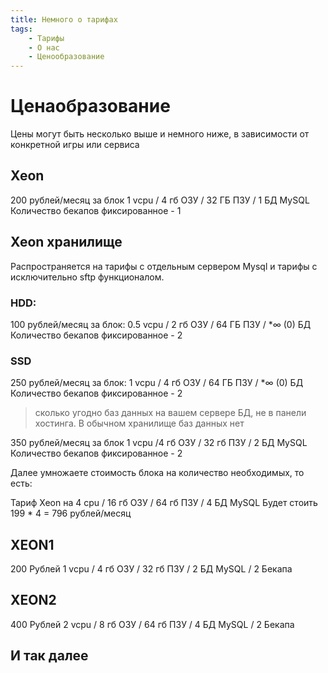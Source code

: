 ```yaml
---
title: Немного о тарифах
tags: 
    - Тарифы
    - О нас
    - Ценообразование
---
```


# Ценаобразование
Цены могут быть несколько выше и немного ниже, в зависимости от конкретной игры или сервиса
## Xeon
200 рублей/месяц за блок
1 vcpu / 4 гб ОЗУ / 32 ГБ ПЗУ / 1 БД MySQL
Количество бекапов фиксированное - 1

## Xeon хранилище
Распространяется на тарифы с отдельным сервером Mysql и тарифы с исключительно sftp функционалом. 
### HDD:
100 рублей/месяц за блок:
0.5 vcpu / 2 гб ОЗУ / 64 ГБ ПЗУ / *∞ (0) БД
Количество бекапов фиксированное - 2

### SSD
250 рублей/месяц за блок:
1 vcpu / 4 гб ОЗУ / 64 ГБ ПЗУ / *∞ (0) БД 
Количество бекапов фиксированное - 2

>  сколько угодно баз данных на вашем сервере БД, не в панели хостинга. В обычном хранилище баз данных нет


350 рублей/месяц за блок
1 vcpu /4 гб ОЗУ / 32 гб ПЗУ / 2 БД MySQL
Количество бекапов фиксированное - 2



Далее умножаете стоимость блока на количество необходимых, то есть:

Тариф Xeon на 4 cpu / 16 гб ОЗУ / 64 гб ПЗУ / 4 БД MySQL
Будет стоить 199 * 4 = 796 рублей/месяц

## XEON1 
200 Рублей
1 vcpu / 4 гб ОЗУ / 32 гб ПЗУ / 2 БД MySQL / 2 Бекапа
## XEON2
400 Рублей
2 vcpu / 8 гб ОЗУ / 64 гб ПЗУ / 4 БД MySQL / 2 Бекапа
## И так далее

